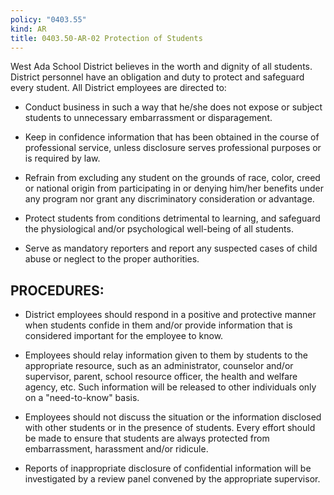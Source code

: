 ```yaml
---
policy: "0403.55"
kind: AR
title: 0403.50-AR-02 Protection of Students
---
```


West Ada School District believes in the worth and dignity of all students. District personnel have an obligation and duty to protect and safeguard every student. All District employees are directed to:

- Conduct business in such a way that he/she does not expose or subject students to unnecessary embarrassment or disparagement.

- Keep in confidence information that has been obtained in the course of professional service, unless disclosure serves professional purposes or is required by law.

- Refrain from excluding any student on the grounds of race, color, creed or national origin from participating in or denying him/her benefits under any program nor grant any discriminatory consideration or advantage.

- Protect students from conditions detrimental to learning, and safeguard the physiological and/or psychological well-being of all students.

- Serve as mandatory reporters and report any suspected cases of child abuse or neglect to the proper authorities.

## PROCEDURES:

- District employees should respond in a positive and protective manner when students confide in them and/or provide information that is considered important for the employee to know.

- Employees should relay information given to them by students to the appropriate resource, such as an administrator, counselor and/or supervisor, parent, school resource officer, the health and welfare agency, etc. Such information will be released to other individuals only on a "need-to-know" basis.

- Employees should not discuss the situation or the information disclosed with other students or in the presence of students. Every effort should be made to ensure that students are always protected from embarrassment, harassment and/or ridicule.

- Reports of inappropriate disclosure of confidential information will be investigated by a review panel convened by the appropriate supervisor.
